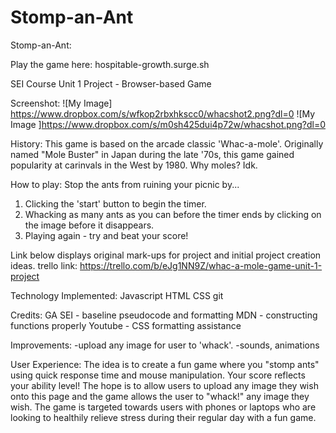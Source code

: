 # Stomp-an-Ant
Stomp-an-Ant:

Play the game here:  hospitable-growth.surge.sh

SEI Course Unit 1 Project - Browser-based Game

Screenshot:
![My Image] https://www.dropbox.com/s/wfkop2rbxhkscc0/whacshot2.png?dl=0
![My Image ]https://www.dropbox.com/s/m0sh425dui4p72w/whacshot.png?dl=0

History:
This game is based on the arcade classic 'Whac-a-mole'. Originally named "Mole Buster" in Japan during the late '70s, this game gained popularity at carinvals in the West by 1980. Why moles? Idk. 

How to play:
Stop the ants from ruining your picnic by...
1. Clicking the 'start' button to begin the timer. 
2. Whacking as many ants as you can before the timer ends by clicking on the image before it disappears.
3. Playing again - try and beat your score!
   
Link below displays original mark-ups for project and initial project creation ideas. 
trello link: https://trello.com/b/eJg1NN9Z/whac-a-mole-game-unit-1-project

Technology Implemented:
Javascript
HTML
CSS
git

Credits:
GA SEI - baseline pseudocode and formatting
MDN - constructing functions properly
Youtube - CSS formatting assistance

Improvements: 
-upload any image for user to 'whack'. 
-sounds, animations

User Experience: 
The idea is to create a fun game where you "stomp ants" using quick response time and mouse manipulation. Your score reflects your ability level! The hope is to allow users to upload any image they wish onto this page and the game allows the user to "whack!" any image they wish. The game is targeted towards users with phones or laptops who are looking to healthily relieve stress during their regular day with a fun game. 


